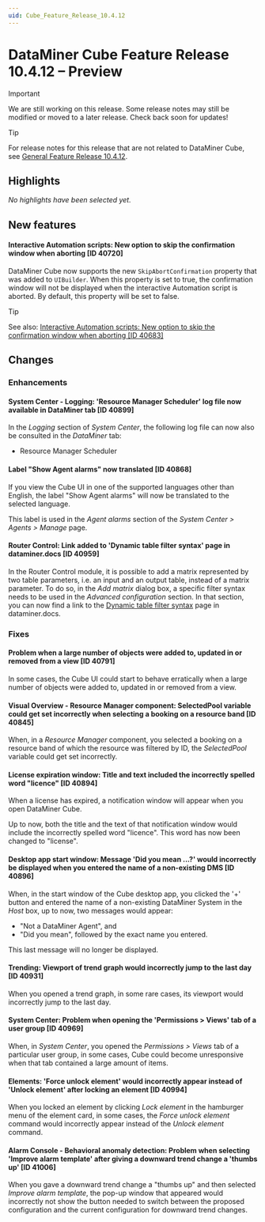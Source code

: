 ```yaml
---
uid: Cube_Feature_Release_10.4.12
---
```


# DataMiner Cube Feature Release 10.4.12 – Preview

> [!IMPORTANT]
> We are still working on this release. Some release notes may still be modified or moved to a later release. Check back soon for updates!

> [!TIP]
> For release notes for this release that are not related to DataMiner Cube, see [General Feature Release 10.4.12](xref:General_Feature_Release_10.4.12).

## Highlights

*No highlights have been selected yet.*

## New features

#### Interactive Automation scripts: New option to skip the confirmation window when aborting [ID 40720]

<!-- MR 10.5.0 - FR 10.4.12 -->

DataMiner Cube now supports the new `SkipAbortConfirmation` property that was added to `UIBuilder`. When this property is set to true, the confirmation window will not be displayed when the interactive Automation script is aborted. By default, this property will be set to false.

> [!TIP]
> See also: [Interactive Automation scripts: New option to skip the confirmation window when aborting [ID 40683]](xref:General_Feature_Release_10.4.12#interactive-automation-scripts-new-option-to-skip-the-confirmation-window-when-aborting-id-40683)

## Changes

### Enhancements

#### System Center - Logging: 'Resource Manager Scheduler' log file now available in DataMiner tab [ID 40899]

<!-- MR 10.3.0 [CU20] / 10.4.0 [CU8] - FR 10.4.11 -->

In the *Logging* section of *System Center*, the following log file can now also be consulted in the *DataMiner* tab:

- Resource Manager Scheduler

#### Label "Show Agent alarms" now translated [ID 40868]

<!-- MR 10.3.0 [CU21] / 10.4.0 [CU9] - FR 10.4.12 -->

If you view the Cube UI in one of the supported languages other than English, the label "Show Agent alarms" will now be translated to the selected language.

This label is used in the *Agent alarms* section of the *System Center > Agents > Manage* page.

#### Router Control: Link added to 'Dynamic table filter syntax' page in dataminer.docs [ID 40959]

<!-- MR 10.3.0 [CU21] / 10.4.0 [CU9] - FR 10.4.12 -->

In the Router Control module, it is possible to add a matrix represented by two table parameters, i.e. an input and an output table, instead of a matrix parameter. To do so, in the *Add matrix* dialog box, a specific filter syntax needs to be used in the *Advanced configuration* section. In that section, you can now find a link to the [Dynamic table filter syntax](xref:Dynamic_table_filter_syntax) page in dataminer.docs.

### Fixes

#### Problem when a large number of objects were added to, updated in or removed from a view [ID 40791]

<!-- MR 10.3.0 [CU21] / 10.4.0 [CU9] - FR 10.4.12 -->

In some cases, the Cube UI could start to behave erratically when a large number of objects were added to, updated in or removed from a view.

#### Visual Overview - Resource Manager component: SelectedPool variable could get set incorrectly when selecting a booking on a resource band [ID 40845]

<!-- MR 10.3.0 [CU21] / 10.4.0 [CU9] - FR 10.4.12 -->

When, in a *Resource Manager* component, you selected a booking on a resource band of which the resource was filtered by ID, the *SelectedPool* variable could get set incorrectly.

#### License expiration window: Title and text included the incorrectly spelled word "licence" [ID 40894]

<!-- MR 10.3.0 [CU21] / 10.4.0 [CU9] - FR 10.4.12 -->

When a license has expired, a notification window will appear when you open DataMiner Cube.

Up to now, both the title and the text of that notification window would include the incorrectly spelled word "licence". This word has now been changed to "license".

#### Desktop app start window: Message 'Did you mean ...?' would incorrectly be displayed when you entered the name of a non-existing DMS [ID 40896]

<!-- MR 10.3.0 [CU21] / 10.4.0 [CU9] - FR 10.4.12 -->

When, in the start window of the Cube desktop app, you clicked the '+' button and entered the name of a non-existing DataMiner System in the *Host* box, up to now, two messages would appear:

- "Not a DataMiner Agent", and
- "Did you mean", followed by the exact name you entered.

This last message will no longer be displayed.

#### Trending: Viewport of trend graph would incorrectly jump to the last day [ID 40931]

<!-- MR 10.3.0 [CU21] / 10.4.0 [CU9] - FR 10.4.12 -->

When you opened a trend graph, in some rare cases, its viewport would incorrectly jump to the last day.

#### System Center: Problem when opening the 'Permissions > Views' tab of a user group [ID 40969]

<!-- MR 10.3.0 [CU21] / 10.4.0 [CU9] - FR 10.4.12 -->

When, in *System Center*, you opened the *Permissions > Views* tab of a particular user group, in some cases, Cube could become unresponsive when that tab contained a large amount of items.

#### Elements: 'Force unlock element' would incorrectly appear instead of 'Unlock element' after locking an element [ID 40994]

<!-- MR 10.3.0 [CU21] / 10.4.0 [CU9] - FR 10.4.12 -->

When you locked an element by clicking *Lock element* in the hamburger menu of the element card, in some cases, the *Force unlock element* command would incorrectly appear instead of the *Unlock element* command.

#### Alarm Console - Behavioral anomaly detection: Problem when selecting 'Improve alarm template' after giving a downward trend change a 'thumbs up' [ID 41006]

<!-- MR 10.3.0 [CU21] / 10.4.0 [CU9] - FR 10.4.12 -->

When you gave a downward trend change a "thumbs up" and then selected *Improve alarm template*, the pop-up window that appeared would incorrectly not show the button needed to switch between the proposed configuration and the current configuration for downward trend changes.
